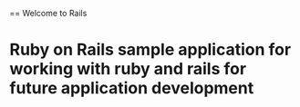 == Welcome to Rails
# Ruby on Rails sample application for working with ruby and rails for future application development 